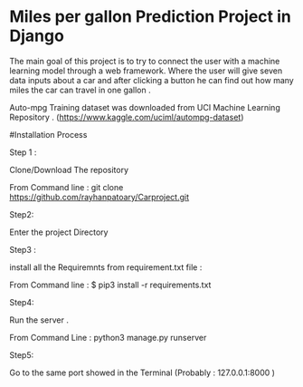 # Miles per gallon Prediction Project in Django

The main goal of this project is to try to connect the user with a machine learning model through a web framework.
Where the user will give seven data inputs about a car and after clicking a button he can find out how many miles the car can travel in one gallon .

Auto-mpg Training dataset was downloaded from UCI Machine Learning Repository . (https://www.kaggle.com/uciml/autompg-dataset)

#Installation Process

Step 1 :

Clone/Download The repository 

From Command line : git clone https://github.com/rayhanpatoary/Carproject.git

Step2: 

Enter the project Directory

Step3 :

install all the Requiremnts from requirement.txt file :

From Command line : $ pip3 install -r requirements.txt

Step4:

Run the server .

From Command Line : python3 manage.py runserver

Step5:

Go to the same port showed in the Terminal (Probably : 127.0.0.1:8000 ) 
